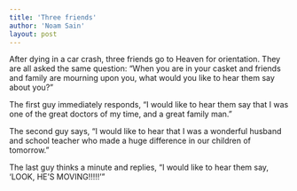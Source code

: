 ```yaml
---
title: 'Three friends'
author: 'Noam Sain'
layout: post
---
```


After dying in a car crash, three friends go to Heaven for orientation. They are all asked the same question: “When you are in your casket and friends and family are mourning upon you, what would you like to hear them say about you?”

The first guy immediately responds, “I would like to hear them say that I was one of the great doctors of my time, and a great family man.”

The second guy says, “I would like to hear that I was a wonderful husband and school teacher who made a huge difference in our children of tomorrow.”

The last guy thinks a minute and replies, “I would like to hear them say, ‘LOOK, HE’S MOVING!!!!!’”